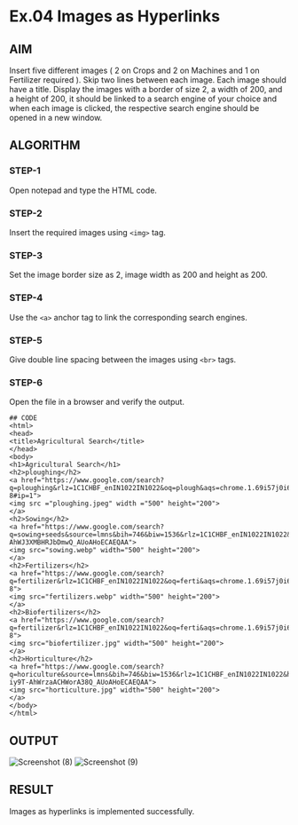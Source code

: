 # Ex.04 Images as Hyperlinks
## AIM
  Insert five different images ( 2 on Crops and 2 on Machines and 1 on Fertilizer required ). 
  Skip two lines between each image. Each image should have a title. 
  Display the images with a border of size 2, a width of 200, and a height of 200, 
  it should be linked to a search engine of your choice and when each image is clicked, 
  the respective search engine should be opened in a new window.

## ALGORITHM
### STEP-1
  Open notepad and type the HTML code.

### STEP-2
  Insert the required images using ```<img>``` tag.

### STEP-3
  Set the image border size as 2, image width as 200 and height as 200.

### STEP-4
  Use the ```<a>``` anchor tag to link the corresponding search engines.  

### STEP-5
  Give double line spacing between the images using ```<br>``` tags.
  
### STEP-6
  Open the file in a browser and verify the output.
```  
## CODE
<html>
<head>
<title>Agricultural Search</title>
</head>
<body>
<h1>Agricultural Search</h1>
<h2>ploughing</h2>
<a href="https://www.google.com/search?q=ploughing&rlz=1C1CHBF_enIN1022IN1022&oq=plough&aqs=chrome.1.69i57j0i67i433i650j0i433i512j0i512j0i433i512j0i512l2j0i433i512j0i512l2.20089j0j4&sourceid=chrome&ie=UTF-8#ip=1">
<img src ="ploughing.jpeg" width ="500" height="200">
</a>
<h2>Sowing</h2> 
<a href="https://www.google.com/search?q=sowing+seeds&source=lmns&bih=746&biw=1536&rlz=1C1CHBF_enIN1022IN1022&hl=en&sa=X&ved=2ahUKEwiOztqGwtT-AhWJ3XMBHRJbDmwQ_AUoAHoECAEQAA">
<img src="sowing.webp" width="500" height="200">
</a>
<h2>Fertilizers</h2>
<a href="https://www.google.com/search?q=fertilizer&rlz=1C1CHBF_enIN1022IN1022&oq=ferti&aqs=chrome.1.69i57j0i67i433i650j0i67i650l2j0i433i512j0i67i433i650j0i67i650j0i512j0i67i650j46i199i465i512.7744j0j4&sourceid=chrome&ie=UTF-8">
<img src="fertilizers.webp" width="500" height="200">
</a>
<h2>Biofertilizers</h2>
<a href="https://www.google.com/search?q=fertilizer&rlz=1C1CHBF_enIN1022IN1022&oq=ferti&aqs=chrome.1.69i57j0i67i433i650j0i67i650l2j0i433i512j0i67i433i650j0i67i650j0i512j0i67i650j46i199i465i512.7744j0j4&sourceid=chrome&ie=UTF-8">
<img src="biofertilizer.jpg" width="500" height="200">
</a>
<h2>Horticulture</h2>
<a href="https://www.google.com/search?q=horiculture&source=lmns&bih=746&biw=1536&rlz=1C1CHBF_enIN1022IN1022&hl=en&sa=X&ved=2ahUKEwiB3c-iy9T-AhWrzaACHWorA38Q_AUoAHoECAEQAA">
<img src="horticulture.jpg" width="500" height="200">
</a>
</body>
</html>
```
## OUTPUT

![Screenshot (8)](https://user-images.githubusercontent.com/127816726/235495810-c25b79b3-f245-4841-a1f4-4b7472447d1f.png)
![Screenshot (9)](https://user-images.githubusercontent.com/127816726/235495876-30e92300-c65b-4e6d-bdd7-a36c1aad5844.png)

## RESULT
 Images as hyperlinks is implemented successfully.
